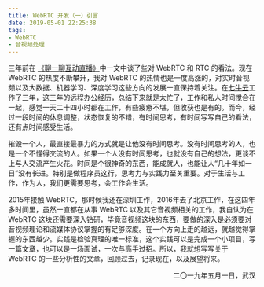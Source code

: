 ```yaml
---
title: WebRTC 开发（一）引言
date: 2019-05-01 22:25:38
tags:
- WebRTC
- 音视频处理
---
```


三年前在 [《聊一聊互动直播》](https://depthlove.github.io/2016/10/14/Interactive-live-broadcast/)中一文中谈了些对 WebRTC 和 RTC 的看法。现在 WebRTC 的热度不断攀升，我对 WebRTC 的热情也是一度高涨的，对实时音视频以及大数据、机器学习、深度学习这些方向的发展一直保持着关注。在[七牛云](https://www.qiniu.com/)工作了三年，这三年的远程办公经历，总结下来就是太忙了，工作和私人时间搅合在一起，感觉一天二十四小时都在工作，有些疲惫不堪，但收获也是有的。而今，经过一段时间的休息调整，状态恢复的不错，有时间思考，有时间写写自己的看法，还有点时间感受生活。

<!-- more -->

摧毁一个人，最直接最暴力的方式就是让他没有时间思考。没有时间思考的人，也是一个不懂得交流的人。如果一个人没有时间思考，也就没有自己的想法，更谈不上与人交流产生火花。时间是个很神奇的东西，能成就人，也能让人“几十年如一日”没有长进。特别是做程序员这行，思考力与实践力至关重要。对于生活与工作，作为人，我们更需要思考，会工作会生活。

2015年接触 WebRTC，那时候我还在深圳工作，2016年去了北京工作，在这四年多时间里，虽然一直都在从事 WebRTC 以及其它音视频相关的工作，我自认为在 WebRTC 这块还需要深入钻研，毕竟音视频这块的东西，要做的深入是必须要对音视频理论和流媒体协议掌握的有足够深度。在一个方向上走的越远，就越觉得掌握的东西越少。实践是检验真理的唯一标准，这个实践可以是完成一个小项目，写一篇文章，也可以是一场面试，一次与高手过招。所以，我就想写写关于 WebRTC 的一些分析性的文章，回顾过去，记录现在，以及展望将来。

<p align="right">二〇一九年五月一日，武汉</p>
